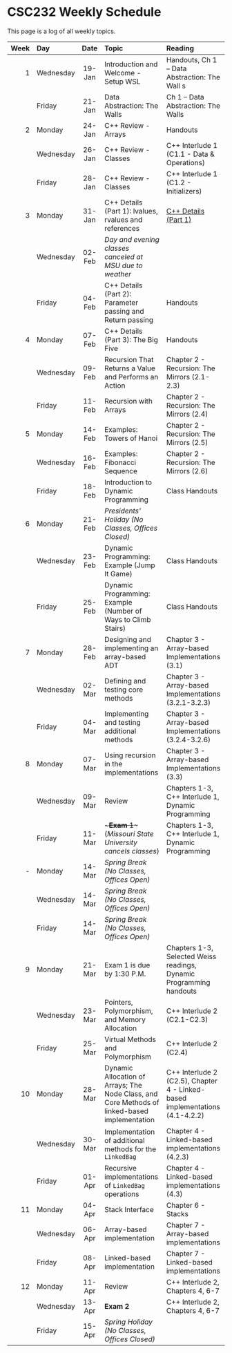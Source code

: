 # CSC232 Weekly Schedule

This page is a log of all weekly topics.

| Week | Day       |  Date  | Topic                                                                                         | Reading                                                                      |
|-----:|:----------|:------:|:----------------------------------------------------------------------------------------------|:-----------------------------------------------------------------------------|
|    1 | Wednesday | 19-Jan | Introduction and Welcome - Setup WSL                                                          | Handouts, Ch 1 – Data  Abstraction: The Wall s                               |
|      | Friday    | 21-Jan | Data  Abstraction: The Walls                                                                  | Ch 1 – Data  Abstraction: The Walls                                          |
|    2 | Monday    | 24-Jan | C++ Review - Arrays                                                                           | Handouts                                                                     |
|      | Wednesday | 26-Jan | C++ Review - Classes                                                                          | C++ Interlude 1 (C1.1 - Data & Operations)                                   |
|      | Friday    | 28-Jan | C++ Review - Classes                                                                          | C++ Interlude 1 (C1.2 - Initializers)                                        |
|    3 | Monday    | 31-Jan | C++ Details (Part 1): lvalues, rvalues and references                                         | [C++ Details (Part 1)](week03/cpp-details1.md)                               |
|      | Wednesday | 02-Feb | _Day and evening classes canceled at MSU due to weather_                                      |                                                                              |
|      | Friday    | 04-Feb | C++ Details (Part 2): Parameter passing and Return passing                                    | Handouts                                                                     |
|    4 | Monday    | 07-Feb | C++ Details (Part 3): The Big Five                                                            | Handouts                                                                     |
|      | Wednesday | 09-Feb | Recursion That Returns a Value and Performs an Action                                         | Chapter 2 - Recursion: The Mirrors (2.1-2.3)                                 |
|      | Friday    | 11-Feb | Recursion with Arrays                                                                         | Chapter 2 - Recursion: The Mirrors (2.4)                                     |
|    5 | Monday    | 14-Feb | Examples: Towers of Hanoi                                                                     | Chapter 2 - Recursion: The Mirrors (2.5)                                     |
|      | Wednesday | 16-Feb | Examples: Fibonacci Sequence                                                                  | Chapter 2 - Recursion: The Mirrors (2.6)                                     |
|      | Friday    | 18-Feb | Introduction to Dynamic Programming                                                           | Class Handouts                                                               |
|    6 | Monday    | 21-Feb | _Presidents' Holiday (No Classes, Offices Closed)_                                            |                                                                              |
|      | Wednesday | 23-Feb | Dynamic Programming: Example (Jump It Game)                                                   | Class Handouts                                                               |
|      | Friday    | 25-Feb | Dynamic Programming: Example (Number of Ways to Climb Stairs)                                 | Class Handouts                                                               |
|    7 | Monday    | 28-Feb | Designing and implementing an array-based ADT                                                 | Chapter 3 - Array-based Implementations (3.1)                                |
|      | Wednesday | 02-Mar | Defining and testing core methods                                                             | Chapter 3 - Array-based Implementations (3.2.1-3.2.3)                        |
|      | Friday    | 04-Mar | Implementing and testing additional methods                                                   | Chapter 3 - Array-based Implementations (3.2.4-3.2.6)                        |
|    8 | Monday    | 07-Mar | Using recursion in the implementations                                                        | Chapter 3 - Array-based Implementations (3.3)                                |
|      | Wednesday | 09-Mar | Review                                                                                        | Chapters 1-3, C++ Interlude 1, Dynamic Programming                           |
|      | Friday    | 11-Mar | ~~~**Exam** 1~~~ (_Missouri State University cancels classes_)                                | Chapters 1-3, C++ Interlude 1, Dynamic Programming                           |
|    - | Monday    | 14-Mar | _Spring Break (No Classes, Offices Open)_                                                     |                                                                              |
|      | Wednesday | 14-Mar | _Spring Break (No Classes, Offices Open)_                                                     |                                                                              |
|      | Friday    | 14-Mar | _Spring Break (No Classes, Offices Open)_                                                     |                                                                              |
|    9 | Monday    | 21-Mar | Exam 1 is due by 1:30 P.M.                                                                    | Chapters 1-3, Selected Weiss readings, Dynamic Programming handouts          |
|      | Wednesday | 23-Mar | Pointers, Polymorphism, and Memory Allocation                                                 | C++ Interlude 2 (C2.1-C2.3)                                                  |
|      | Friday    | 25-Mar | Virtual Methods and Polymorphism                                                              | C++ Interlude 2 (C2.4)                                                       |
|   10 | Monday    | 28-Mar | Dynamic Allocation of Arrays; The Node Class, and Core Methods of linked-based implementation | C++ Interlude 2 (C2.5), Chapter 4 - Linked-based implementations (4.1-4.2.2) |
|      | Wednesday | 30-Mar | Implementation of additional methods for the `LinkedBag`                                      | Chapter 4 - Linked-based implementations (4.2.3)                             |
|      | Friday    | 01-Apr | Recursive implementations of `LinkedBag` operations                                           | Chapter 4 - Linked-based implementations (4.3)                               |
|   11 | Monday    | 04-Apr | Stack Interface                                                                               | Chapter 6 - Stacks                                                           |
|      | Wednesday | 06-Apr | Array-based implementation                                                                    | Chapter 7 - Array-based implementations                                      |
|      | Friday    | 08-Apr | Linked-based implementation                                                                   | Chapter 7 - Linked-based implementations                                     |
|   12 | Monday    | 11-Apr | Review                                                                                        | C++ Interlude 2, Chapters 4, 6-7                                             |
|      | Wednesday | 13-Apr | **Exam 2**                                                                                    | C++ Interlude 2, Chapters 4, 6-7                                             |
|      | Friday    | 15-Apr | _Spring Holiday (No Classes, Offices Closed)_                                                 |                                                                              |
